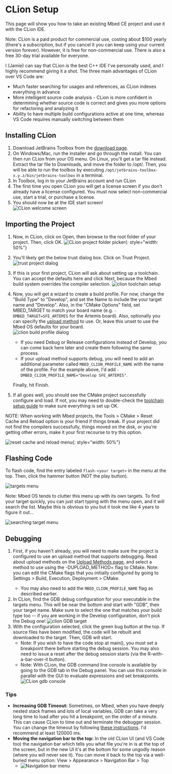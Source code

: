 # CLion Setup

This page will show you how to take an existing Mbed CE project and use it with the CLion IDE.

Note: CLion is a paid product for commercial use, costing about $100 yearly (there's a subscription, but if you cancel it you can keep using your current version forever). However, it is free for non-commercial use. There is also a free 30-day trial available for everyone. 

I (Jamie) can say that CLion is the best C++ IDE I've personally used, and I highly recommend giving it a shot. The three main advantages of CLion over VS Code are:
- Much faster searching for usages and references, as CLion indexes everything in advance
- More intelligent source code analysis - CLion is more confident in determining whether source code is correct and gives you more options for refactoring and analyzing it
- Ability to have multiple build configurations active at one time, whereas VS Code requires manually switching between them

## Installing CLion
1. Download JetBrains Toolbox from the [download page](https://www.jetbrains.com/toolbox-app/).
2. On Windows/Mac, run the installer and go through the install.  You can then run CLion from your OS menu.  On Linux, you'll get a tar file instead.  Extract the tar file to Downloads, and move the folder to /opt/.  Then, you will be able to run the toolbox by executing `/opt/jetbrains-toolbox-x.y.z/bin/jetbrains-toolbox` in a terminal.
3. In Toolbox, log in to your JetBrains account and run CLion
3. The first time you open CLion you will get a license screen if you don't already have a license configured. You must now select non-commercial use, start a trial, or purchase a license.
4.  You should now be at the IDE start screen!  
    ![CLion welcome screen](img/clion-welcome.png)

## Importing the Project
1. Now, in CLion, click on Open, then browse to the root folder of your project.  Then, click OK.
    ![CLion project folder picker](img/clion-open-project.png){: style="width: 50%"}
2. You'll likely get the below trust dialog box.  Click on Trust Project.  
    ![trust project dialog](img/clion-trust-dialog.png)
3. If this is your first project, CLion will ask about setting up a toolchain.  You can accept the defaults here and click Next, because the Mbed build system overrides the compiler selection.
    ![clion toolchain setup](img/clion-toolchain-setup.png)
4. Now, you will get a wizard to create a build profile.  For now, change the "Build Type" to "Develop", and set the Name to include the your target name and "Develop".  Also, in the "CMake Options" field, set MBED_TARGET to match your board name (e.g. `-DMBED_TARGET=SFE_ARTEMIS` for the Artemis board). Also, optionally you can specify the [upload method](../../upload-methods.md) to use.  Or, leave this unset to use the Mbed OS defaults for your board.  
    ![clion build profile dialog](img/clion-build-profile.png)
    - If you need Debug or Release configurations instead of Develop, you can come back here later and create them following the same process.
    - If your upload method supports debug, you will need to add an additional parameter called `MBED_CLION_PROFILE_NAME` with the name of the profile. For the example above, I'd add `-DMBED_CLION_PROFILE_NAME="Develop SFE_ARTEMIS"`.

    Finally, hit Finish.

5.  If all goes well, you should see the CMake project successfully configure and load.  If not, you may need to double-check the [toolchain setup guide](https://github.com/mbed-ce/mbed-os/wiki/Toolchain-Setup-Guide) to make sure everything is set up OK.

NOTE: When working with Mbed projects, the Tools &gt; CMake &gt; Reset Cache and Reload option is your friend if things break.  If your project did not find the compilers successfully, things moved on the disk, or you're getting other errors, make it your first recourse to try this option.

![reset cache and reload menu](img/clion-reset-cache-and-reload.png){: style="width: 50%"}

## Flashing Code

To flash code, find the entry labeled `flash-<your target>` in the menu at the top.  Then, click the hammer button (NOT the play button).

![targets menu](img/clion-targets-menu.png)

Note: Mbed OS tends to clutter this menu up with its own targets.  To find your target quickly, you can just start typing with the menu open, and it will search the list.  Maybe this is obvious to you but it took me like 4 years to figure it out...

![searching target menu](img/clion-search-target.png)

## Debugging
1. First, if you haven't already, you will need to make sure the project is configured to use an upload method that supports debugging. Read about upload methods on the [Upload Methods page](../../upload-methods.md), and select a method to use using the -DUPLOAD_METHOD=<method> flag to CMake.  Note: you can edit the CMake flags that you initially configured by going to Settings > Build, Execution, Deployment > CMake.
    - You may also need to add the `MBED_CLION_PROFILE_NAME` flag as described earlier.
2. In CLion, find the GDB debug configuration for your executable in the targets menu.  This will be near the bottom and start with "GDB", then your target name.  Make sure to select the one that matches your build type too -- if you are working in the Develop configuration, don't pick the Debug one!
    ![clion GDB target](img/clion-search-target.png)
3. With the configuration selected, click the green bug button at the top.  If source files have been modified, the code will be rebuilt and downloaded to the target.  Then, GDB will start.
    - Note: If you wish to have the code stop at main(), you must set a breakpoint there before starting the debug session. You may also need to issue a reset after the debug session starts (via the R-with-a-bar-over-it button).
    - Note: With CLion, the GDB command line console is available by going to the GDB tab in the Debug panel.  You can use this console in parallel with the GUI to evaluate expressions and set breakpoints.
        ![CLion gdb console](img/clion-gdb-console.png)

### Tips
- **Increasing GDB Timeout:** Sometimes, on Mbed, when you have deeply nested stack frames and lots of local variables, GDB can take a very long time to load after you hit a breakpoint, on the order of a minute.  This can cause CLion to time out and terminate the debugger session.  You can change the timeout by following [these instructions](https://www.jetbrains.com/help/clion/configuring-debugger-options.html#gdb-startup).  I'd recommend at least 120000 ms.
- **Moving the navigation bar to the top:** In the old CLion UI (and VS Code too) the navigation bar which tells you what file you're in is at the top of the screen, but in the new UI it's at the bottom for some ungodly reason (where you will never see it). You can move it back to the top via a well-buried menu option: View &gt; Appearance &gt; Navigation Bar &gt; Top
    - ![Navigation bar menu](img/clion-navigation-bar-top.png)